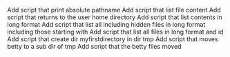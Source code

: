 Add script that print absolute pathname
Add script that list file content
Add script that returns to the user home directory
Add script that list contents in long format
Add script that list all including hidden files in long format including those starting with 
Add script that list all files in long format and id
Add script that create dir myfirstdirectory in dir tmp
Add script that moves betty to a sub dir of tmp
Add script that the betty files moved  
